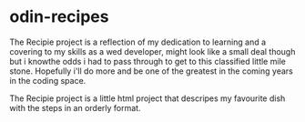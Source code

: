 # odin-recipes

The Recipie project is a reflection of my dedication to learning and a covering to my skills as a wed developer, might look like a small deal though but i knowthe odds i had to pass through to get to this classified little mile stone. Hopefully i'll do more and be one of the greatest in the coming years in the coding space.

The Recipie project is a little html project that descripes my favourite dish with the steps in an orderly format.
